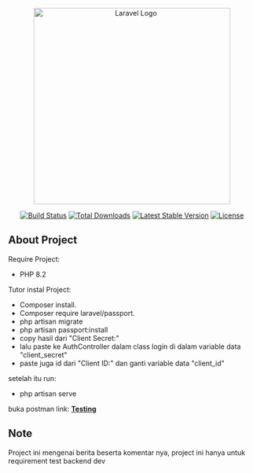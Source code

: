 <p align="center"><a href="https://laravel.com" target="_blank"><img src="https://raw.githubusercontent.com/laravel/art/master/logo-lockup/5%20SVG/2%20CMYK/1%20Full%20Color/laravel-logolockup-cmyk-red.svg" width="400" alt="Laravel Logo"></a></p>

<p align="center">
<a href="https://github.com/laravel/framework/actions"><img src="https://github.com/laravel/framework/workflows/tests/badge.svg" alt="Build Status"></a>
<a href="https://packagist.org/packages/laravel/framework"><img src="https://img.shields.io/packagist/dt/laravel/framework" alt="Total Downloads"></a>
<a href="https://packagist.org/packages/laravel/framework"><img src="https://img.shields.io/packagist/v/laravel/framework" alt="Latest Stable Version"></a>
<a href="https://packagist.org/packages/laravel/framework"><img src="https://img.shields.io/packagist/l/laravel/framework" alt="License"></a>
</p>

## About Project
Require Project:

- PHP 8.2

Tutor instal Project:

- Composer install.
- Composer require laravel/passport.
- php artisan migrate
- php artisan passport:install
- copy hasil dari "Client Secret:"
- lalu paste ke AuthController dalam class login di dalam variable data "client_secret"
- paste juga id dari "Client ID:" dan ganti variable data "client_id"

setelah itu run:
- php artisan serve

buka postman
link:  **[Testing](https://www.postman.com/bold-resonance-257575/workspace/laravel-test/collection/17097125-a5a620f8-458e-4d4b-b7d0-26ab85ab6130?action=share&creator=17097125)**

## Note

Project ini mengenai berita beserta komentar nya, project ini hanya untuk requirement test backend dev
